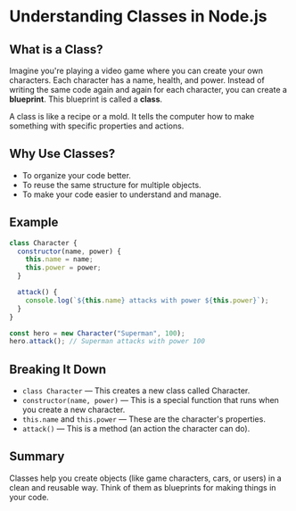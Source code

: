 # Understanding Classes in Node.js

## What is a Class?

Imagine you're playing a video game where you can create your own characters. Each character has a name, health, and power. Instead of writing the same code again and again for each character, you can create a **blueprint**. This blueprint is called a **class**.

A class is like a recipe or a mold. It tells the computer how to make something with specific properties and actions.

## Why Use Classes?

- To organize your code better.
- To reuse the same structure for multiple objects.
- To make your code easier to understand and manage.

## Example

```js
class Character {
  constructor(name, power) {
    this.name = name;
    this.power = power;
  }

  attack() {
    console.log(`${this.name} attacks with power ${this.power}`);
  }
}

const hero = new Character("Superman", 100);
hero.attack(); // Superman attacks with power 100
```

## Breaking It Down

- `class Character` — This creates a new class called Character.
- `constructor(name, power)` — This is a special function that runs when you create a new character.
- `this.name` and `this.power` — These are the character's properties.
- `attack()` — This is a method (an action the character can do).

## Summary

Classes help you create objects (like game characters, cars, or users) in a clean and reusable way. Think of them as blueprints for making things in your code.
